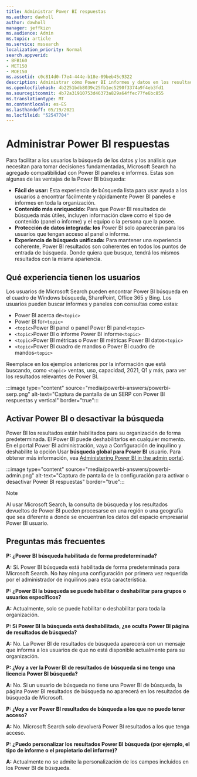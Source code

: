 ```yaml
---
title: Administrar Power BI respuestas
ms.author: dawholl
author: dawholl
manager: jeffkizn
ms.audience: Admin
ms.topic: article
ms.service: mssearch
localization_priority: Normal
search.appverid:
- BFB160
- MET150
- MOE150
ms.assetid: c0c814d0-f7e4-444e-b18e-09beb45c9322
description: Administrar cómo Power BI informes y datos en los resultados de búsqueda
ms.openlocfilehash: 4b2251bdb8039c25fb1ec5290f3374a9f4eb3fd1
ms.sourcegitcommit: 4b72a31910753d46373a829a64ffec77fe6bc855
ms.translationtype: MT
ms.contentlocale: es-ES
ms.lasthandoff: 05/19/2021
ms.locfileid: "52547704"
---
```

# <a name="manage-power-bi-answers"></a>Administrar Power BI respuestas

Para facilitar a los usuarios la búsqueda de los datos y los análisis que necesitan para tomar decisiones fundamentadas, Microsoft Search ha agregado compatibilidad con Power BI paneles e informes. Estas son algunas de las ventajas de la Power BI búsqueda:

* **Fácil de usar:** Esta experiencia de búsqueda lista para usar ayuda a los usuarios a encontrar fácilmente y rápidamente Power BI paneles e informes en toda la organización.
* **Contenido más enriquecido:** Para que Power BI resultados de búsqueda más útiles, incluyen información clave como el tipo de contenido (panel o informe) y el equipo o la persona que la posee.
* **Protección de datos integrada: los** Power BI solo aparecerán para los usuarios que tengan acceso al panel o informe.
* **Experiencia de búsqueda unificada:** Para mantener una experiencia coherente, Power BI resultados son coherentes en todos los puntos de entrada de búsqueda. Donde quiera que busque, tendrá los mismos resultados con la misma apariencia.

## <a name="what-users-experience"></a>Qué experiencia tienen los usuarios

Los usuarios de Microsoft Search pueden encontrar Power BI búsqueda en el cuadro de Windows búsqueda, SharePoint, Office 365 y Bing. Los usuarios pueden buscar informes y paneles con consultas como estas:

* Power BI acerca de`<topic>`
* Power BI for`<topic>`
* `<topic>`Power BI panel o panel Power BI panel`<topic>`
* `<topic>`Power BI o informe Power BI informe`<topic>`
* `<topic>`Power BI métricas o Power BI métricas Power BI datos`<topic>`
* `<topic>`Power BI cuadro de mandos o Power BI cuadro de mandos`<topic>`

Reemplace en los ejemplos anteriores por la información que está buscando, como `<topic>` ventas, uso, capacidad, 2021, Q1 y más, para ver los resultados relevantes de Power BI.

:::image type="content" source="media/powerbi-answers/powerbi-serp.png" alt-text="Captura de pantalla de un SERP con Power BI respuestas y vertical" border="true":::

## <a name="turn-power-bi-search-on-or-off"></a>Activar Power BI o desactivar la búsqueda

Power BI los resultados están habilitados para su organización de forma predeterminada. El Power BI puede deshabilitarlos en cualquier momento. En el portal Power BI administración, vaya a Configuración de inquilino y deshabilite la opción Usar **búsqueda global para Power BI** usuario. Para obtener más información, vea [Administering Power BI in the admin portal](/power-bi/admin/service-admin-portal#use-global-search-for-power-bi-preview).

:::image type="content" source="media/powerbi-answers/powerbi-admin.png" alt-text="Captura de pantalla de la configuración para activar o desactivar Power BI respuestas" border="true":::

> [!NOTE]
> Al usar Microsoft Search, la consulta de búsqueda y los resultados devueltos de Power BI pueden procesarse en una región o una geografía que sea diferente a donde se encuentran los datos del espacio empresarial Power BI usuario.

## <a name="frequently-asked-questions"></a>Preguntas más frecuentes

**P: ¿Power BI búsqueda habilitada de forma predeterminada?**

**A:** Sí. Power BI búsqueda está habilitada de forma predeterminada para Microsoft Search. No hay ninguna configuración por primera vez requerida por el administrador de inquilinos para esta característica.

**P: ¿Power BI la búsqueda se puede habilitar o deshabilitar para grupos o usuarios específicos?**

**A:** Actualmente, solo se puede habilitar o deshabilitar para toda la organización.

**P: Si Power BI la búsqueda está deshabilitada, ¿se oculta Power BI página de resultados de búsqueda?**

**A:** No. La Power BI de resultados de búsqueda aparecerá con un mensaje que informa a los usuarios de que no está disponible actualmente para su organización.

**P: ¿Voy a ver la Power BI de resultados de búsqueda si no tengo una licencia Power BI búsqueda?**

**A:** No. Si un usuario de búsqueda no tiene una Power BI de búsqueda, la página Power BI resultados de búsqueda no aparecerá en los resultados de búsqueda de Microsoft.

**P: ¿Voy a ver Power BI resultados de búsqueda a los que no puedo tener acceso?**

**A:** No. Microsoft Search solo devolverá Power BI resultados a los que tenga acceso.

**P: ¿Puedo personalizar los resultados Power BI búsqueda (por ejemplo, el tipo de informe o el propietario del informe)?**

**A:** Actualmente no se admite la personalización de los campos incluidos en los Power BI de búsqueda.